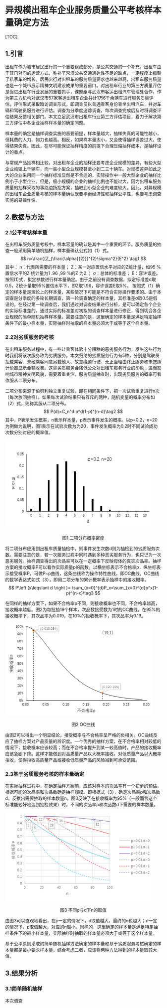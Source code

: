 # 异规模出租车企业服务质量公平考核样本量确定方法 
[TOC]
## 1.引言 
出租车作为城市居民出行的一个重要组成部分，是公共交通的一个补充。出租车由于其门对门的运营方式，弥补了常规公共交通通达性不足的缺点，一定程度上抑制了私家车的增长。居民出行对出租车的服务质量要求也越来越高，出租车服务质量也是一个城市展示精神文明建设成果的重要窗口。对出租车行业的第三方质量评估是促进出租车行业发展的重要抓手，课题组与武汉市客运出租汽车管理处合作，作为第三方机构对武汉市57家客运出租车企业共计1万6千余辆车进行服务质量评估。评估形式采取暗访调查形式，即调查员以普通乘客身份乘坐出租汽车，并对车辆和驾驶员服务进行评估。调查为分季度追踪调查，每次调查完成后及时将调查评估结果反馈相关部门。本文立足武汉市出租车行业第三方评估项目，着力于解决第三方评估中各企业抽样样本量的确定问题。 

样本量的确定是抽样调查实施的首要前提，样本量越大，抽样失真的可能性越小，但耗费的人力、物力也越高。相反，如果样本量太小，又会使得抽样误差过大，使得结果失真。因此，在尽可能保证抽样精度的前提下合理压缩抽样成本，是抽样设计的重点。

与常规产品抽样相比较，对出租车企业的抽样还要考虑企业规模的差异，有些大型企业动辄上千辆车，而一些小型企业规模甚至小到二三十辆车。对规模差异如此之大的企业采用同一个抽样标准显然是不合适的，实际操作中一般大型企业的抽样比例小于小型企业。但是，极小规模的企业的抽样比例也不能过大，因为出租车服务质量的抽样采取的事路边扬招方案，抽取到小型企业的难度较大。因此，对异规模的出租车企业质量考核的样本量确认既要平衡经济性和抽样公平性，也要考虑调查实施的易操作性。 

## 2.数据与方法 
### 2.1公平考核样本量 
在出租车服务质量考核中，样本容量的确认是其中一个重要的环节。服务质量的抽查一般采用简单随机抽样，样本量确认公式如（1）式。 
$$
n=\frac{{Z_{\frac{\alpha}{2}}}^{2}\sigma^2}{E^2} 
\tag1
$$
其中：
n：代表所需要的样本量；
Z：某一对应置信水平对应的Z统计量，如95 %置信水平的Z 统计量为1 .96 ,99 %的Z 为2 ；
σ：总体的标准差；
E：容许误差。
按照(1)式，拟定参数进行样本量确定。由于之前没有调查数据，拟定标准差σ取0.5，Z统计量取95%置信水平下，即Z取1.96，容许误差E取5%。
按照式（1）确定的样本量是理论上的样本量，某些情况下可能是不符合实际操作要求的。由于本调查是分季度的多轮长期调查，第一轮调查确定的样本量，其标准差σ取0.5是假设的，在经过第一轮调查后，我们通过对调查结果进行分析，是可以确定各个企业的实际标准差的，通过实际的标准差对初拟的调查样本量进行修正，得到切合各企业规模的简单随机抽样样本量。需要注意的是，这里确定的样本量是满足特定抽样条件下的最小样本量，实际抽样时抽取的样本量必须大于或等于这个样本量。

### 2.2对劣质服务的考核
在出租车服务过程中，有一些让乘客体验十分糟糕的恶劣服务行为，发生这些行为时我们将该次服务称为劣质服务。本文归纳的劣质服务行为有5种，分别是驾驶员拒载乘客、未经乘客同意另载他人、故意绕道行驶、无正当理由终止服务和未按照计价器显示金额收费。这些劣质服务会降低公众对出租车服务行业的印象，进而影响城市精神文明风貌，需要着重关注。服务质量抽查时，出现劣质服务的概率可看作服从二项分布。

二项分布来源于伯努利独立重复试验。即在相同条件下，把一次试验重复进行n次（每次放回抽样）。如果每次试验结果只有互斥的两种，随机变量的概率分布如（2）式，则称其服从二项分布。
$$
P(d)=C_n^d p^d(1-p)^{n-d}\tag2
$$
其中，P表示发生概率，n表示样本量，p表示事件发生的概率。以p=0.2，n=20为例做为说明，图1表示在试验次数为为20，事件发生概率为0.2时不同试验成功次数分别对应的概率值。

![1536589637591](1536589637591.png)
<center>图1 二项分布概率密度</center>

将二项分布应用到出租车质量抽检中，则事件发生次数d则为抽检到的劣质服务次数。需要注意的是，若一次服务过程中同时遇到多种恶劣服务行为，也只记为一次恶劣服务。抽样调查得出的次品率可以在一定概率下反映母体的真实次品率。抽样方案的接收概率P可以看作实际质量p的函数。以横坐标表示不合格率p，纵坐标表示接受概率P，可做P~p曲线，这条曲线称为操作特性曲线，即OC曲线。OC曲线的数学表达式如式（3），即用二项分布的累计概率表示抽样中的接收概率。
$$
P\left (x\leqslant  d \right )=  \sum_{x=0}^{d}P_x=\sum_{x=0}^{d}p^x(1-p)^{n-x}\tag3
$$


在同样的抽样方案下，如果不合格率p不同，则接收概率也不同，不合格率越高，接收概率越低。图2为每批抽19个样本，次品数接受数为1时的OC曲线。在95%的接收概率下，其次品率为0.019，在10%的拒收概率下，其次品率为0.19。

![1536589880827](1536589880827.png)
<center>图2 OC曲线</center>

由图2可以得出一个明显结论，接受概率与不合格率呈严格的负相关。OC曲线反应了抽样方案对产品质量的辨识度。一个优秀的抽样方案，在不合格率相对较低的情况下，接收概率应该较高；而在不合格率提升到某一较高值时，产品的接收概率应该急剧下降。这样才能做到对高质量产品以大概率接收，对低质量产品以大概率拒收，使得拒收高质量产品或接收低质量产品的风险减到可承受范围。

### 2.3基于劣质服务考核的样本量确定

在实际抽样过程中，在确定抽样方案前，应该对样本的次品率有一个初步的预估，根据可能的次品率和次品数确定抽样规模。即根据式（3），确定次品率p和次品数d，反推出需要抽取的样本数量n。图3反映了在接收概率为95%（一般而言这个标准能较好地达到抽检效果）时，不同的次品率p和次品数d下需要的样本数量。

![1536590391823](1536590391823.png)

<center>图3 不同p与d下n的取值</center>

由图3可以直观地看出，在p一定的情况下，d取值越大，最终的n也越大；d一定的情况下，p取值越大，对应的n越小。同样的，这里确定的样本量是满足特定抽样条件下的最小样本量，实际抽样时抽取的样本量必须大于或等于这个样本量。

基于公平原则采取的简单随机抽样方法确定的样本量和基于劣质服务考核确定的样本量都是最小要求样本量，综合考虑二者，应该将两种方法得到的样本量取较大值。

## 3.结果分析

### 3.1简单随机抽样

本次调查